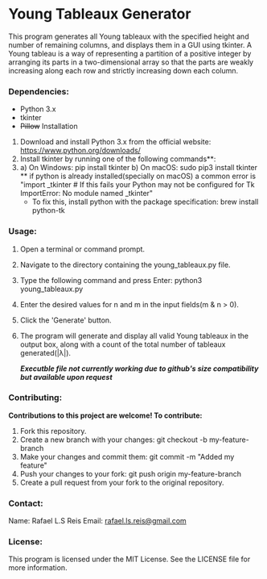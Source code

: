 # Young Tableaux Generator
This program generates all Young tableaux with the specified height and number of remaining columns, 
and displays them in a GUI using tkinter. 
A Young tableau is a way of representing a partition of a positive integer by arranging its parts
in a two-dimensional array so that the parts are weakly increasing along each row and strictly increasing down each column.

### Dependencies:
- Python 3.x
- tkinter
- ~~Pillow~~
Installation
1. Download and install Python 3.x from the official website: https://www.python.org/downloads/
2. Install tkinter by running one of the following commands**:
3. a) On Windows: pip install tkinter
   b) On macOS: sudo pip3 install tkinter
     ** if python is already installed(specially on macOS) a common error is 
     "import _tkinter # If this fails your Python may not be configured for Tk
     ImportError: No module named _tkinter"
     - To fix this, install python with the package specification: brew install python-tk
   
### Usage:
1. Open a terminal or command prompt.
2. Navigate to the directory containing the young_tableaux.py file.
3. Type the following command and press Enter: python3 young_tableaux.py
4. Enter the desired values for n and m in the input fields(m & n > 0). 
5. Click the 'Generate' button.
6. The program will generate and display all valid Young tableaux in the output box, 
   along with a count of the total number of tableaux generated(|λ|).
   
   ***Executble file not currently working due to github's size compatibility but available upon request***
   
### Contributing:

**Contributions to this project are welcome! To contribute:**

1. Fork this repository.
2. Create a new branch with your changes: git checkout -b my-feature-branch
3. Make your changes and commit them: git commit -m "Added my feature"
4. Push your changes to your fork: git push origin my-feature-branch
5. Create a pull request from your fork to the original repository.


### Contact:
Name: Rafael L.S Reis
Email: rafael.ls.reis@gmail.com

### License:
This program is licensed under the MIT License. See the LICENSE file for more information.
